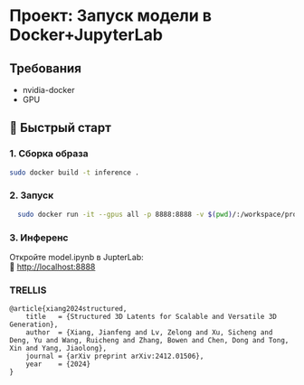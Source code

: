 # Проект: Запуск модели в Docker+JupyterLab

## Требования
- nvidia-docker
- GPU


## 🚀 Быстрый старт

### 1. Сборка образа
```bash
sudo docker build -t inference .
```

### 2. Запуск
```bash
  sudo docker run -it --gpus all -p 8888:8888 -v $(pwd)/:/workspace/project inference
```


### 3. Инференс
Откройте model.ipynb в JupterLab:  
🔗 [http://localhost:8888](http://localhost:8888/)

### TRELLIS
```
@article{xiang2024structured,
    title   = {Structured 3D Latents for Scalable and Versatile 3D Generation},
    author  = {Xiang, Jianfeng and Lv, Zelong and Xu, Sicheng and Deng, Yu and Wang, Ruicheng and Zhang, Bowen and Chen, Dong and Tong, Xin and Yang, Jiaolong},
    journal = {arXiv preprint arXiv:2412.01506},
    year    = {2024}
}
```
